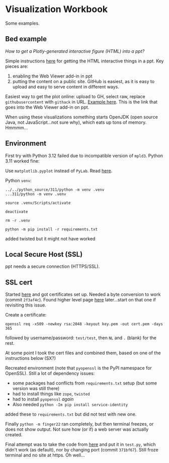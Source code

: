 # Visualization Workbook

Some examples.

## Bed example

_How to get a Plotly-generated interactive figure (HTML) into a ppt?_

Simple instructions [here](https://www.linkedin.com/pulse/enhance-your-powerpoint-presentations-animated-figures-grega-smrkolj/) for getting the HTML interactive things in a ppt. Key pieces are:
1. enabling the Web Viewer add-in in ppt
2. putting the content on a public site. GitHub is easiest, as it is easy to upload and easy to serve content in different ways.

Easiest way to get the plot online: upload to GH, select raw, replace `githubusercontent` with `githack` in URL. [Example here](https://raw.githack.com/rlanzafame/visualizations/main/html_examples/top_bottom_bed.html). This is the link that goes into the Web Viewer add-in on ppt.

When using these visualizations something starts OpenJDK (open source Java, not JavaScript...not sure why), which eats up tons of memory. Hmmmm...

## Environment

First try with Python 3.12 failed due to incompatible version of `mpld3`. Python 3.11 worked fine:

Use `matplotlib.pyplot` instead of `PyLab`. Read [here](https://matplotlib.org/stable/api/pylab.html#module-pylab).

Python `venv`:

```
../../python_source/311/python -m venv .venv
...311/python -m venv .venv
```

```
source .venv/Scripts/activate
```

```deactivate```

```rm -r .venv```

```
python -m pip install -r requirements.txt
```

added twisted but it might not have worked

## Local Secure Host (SSL)

ppt needs a secure connection (HTTPS/SSL).

## SSL cert

Started [here](https://docs.twisted.org/en/stable/core/howto/tutorial/factory.html#introduction) and got certificates set up. Needed a byte conversion to work (commit `2f3af4c`). Found higher level page [here](https://docs.twisted.org/en/stable/core/howto/ssl.html) later...start on that one if revisiting this issue.


Create a certificate:
```
openssl req -x509 -newkey rsa:2048 -keyout key.pem -out cert.pem -days 365
```

followed by username/password: `test/test`, then `NL` and `.` (blank) for the rest.


At some point I took the cert files and combined them, based on one of the instructions below (SX?)

Recreated environment (note that `pyopenssl` is the PyPI namespace for OpenSSL). Still a lot of dependency issues:
- some packages had conflicts from `requirements.txt` setup (but some version was still there)
- had to install things like `zope`, `twisted`
- had to install `pyopenssl` _again_
- Also needed `python -Im pip install service-identity`

added these to `requirements.txt` but did not test with new one.

Finally `python -m finger22` ran completely, but then terminal freezes, or does not show output. Not sure how (or if) a web server was actually created.

Final attempt was to take the code from [here](https://stackoverflow.com/questions/19705785/python-3-simple-https-server) and put it in `test.py`, which didn't work (as default), nor by changing port (commit `371bf67`). Still froze terminal and no site at https. Oh well...